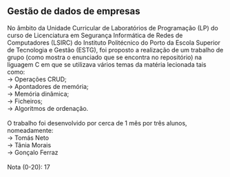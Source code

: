 ## Gestão de dados de empresas

No âmbito da Unidade Curricular de Laboratórios de Programação (LP) do curso de Licenciatura em Segurança Informática de Redes de Computadores (LSIRC) do Instituto Politécnico do Porto da Escola Superior de Tecnologia 
e Gestão (ESTG), foi proposto a realização de um trabalho de grupo (como mostra o enunciado que se encontra no repositório) na liguagem C em que se utilizava vários temas da matéria lecionada tais como:<br>
-> Operações CRUD;<br>
-> Apontadores de memória;<br>
-> Memória dinâmica;<br>
-> Ficheiros;<br>
-> Algoritmos de ordenação.<br>
<br>
O trabalho foi desenvolvido por cerca de 1 mês por três alunos, nomeadamente: <br>
-> Tomás Neto <br>
-> Tânia Morais <br>
-> Gonçalo Ferraz <br>
<br>
Nota (0-20): 17 
